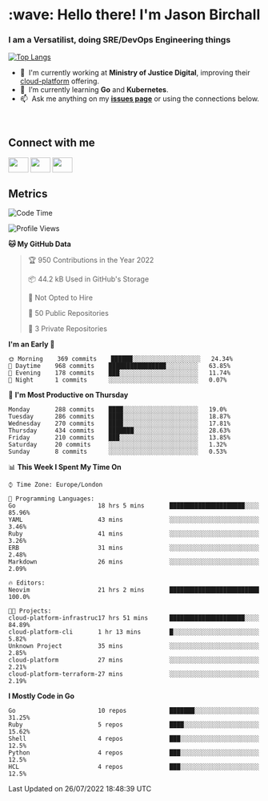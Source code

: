 <h1 align="left" id="jason-title">:wave: Hello there! I'm Jason Birchall</h1>
<h3 align="left">I am a Versatilist, doing SRE/DevOps Engineering things</h3>

[![Top Langs](https://github-readme-stats.vercel.app/api?username=jasonBirchall&show_icons=true&count_private=true&include_all_commits=true&theme=gruvbox)](https://github.com/anuraghazra/github-readme-stats)

- :office: &nbsp;I'm currently working at **Ministry of Justice Digital**, improving their [cloud-platform](https://github.com/ministryofjustice/cloud-platform) offering.
- :seedling: &nbsp;I’m currently learning **Go** and **Kubernetes**.
- :mailbox: &nbsp;Ask me anything on my **[issues page]** or using the connections below.


<br>

<h2>Connect with me</h2>
<p>
<a href="https://twitter.com/jsonBirchall" target="blank"><img align="center" src="https://cdn.jsdelivr.net/npm/simple-icons@3.0.1/icons/twitter.svg" alt="" height="30" width="40" /></a>
<a href="https://keybase.io/json0" target="blank"><img align="center" src="https://cdn.jsdelivr.net/npm/simple-icons@3.0.1/icons/keybase.svg" alt="" height="30" width="40" /></a>
<a href="https://www.reddit.com/user/kakorate" target="blank"><img align="center" src="https://cdn.jsdelivr.net/npm/simple-icons@3.0.1/icons/reddit.svg" alt="" height="30" width="40" /></a>
</p>

<h2>Metrics</h2>

<!--START_SECTION:waka-->
![Code Time](http://img.shields.io/badge/Code%20Time-0%20secs-blue)

![Profile Views](http://img.shields.io/badge/Profile%20Views-3-blue)

**🐱 My GitHub Data** 

> 🏆 950 Contributions in the Year 2022
 > 
> 📦 44.2 kB Used in GitHub's Storage 
 > 
> 🚫 Not Opted to Hire
 > 
> 📜 50 Public Repositories 
 > 
> 🔑 3 Private Repositories  
 > 
**I'm an Early 🐤** 

```text
🌞 Morning    369 commits    ██████░░░░░░░░░░░░░░░░░░░   24.34% 
🌆 Daytime    968 commits    ████████████████░░░░░░░░░   63.85% 
🌃 Evening    178 commits    ███░░░░░░░░░░░░░░░░░░░░░░   11.74% 
🌙 Night      1 commits      ░░░░░░░░░░░░░░░░░░░░░░░░░   0.07%

```
📅 **I'm Most Productive on Thursday** 

```text
Monday       288 commits    ████░░░░░░░░░░░░░░░░░░░░░   19.0% 
Tuesday      286 commits    ████░░░░░░░░░░░░░░░░░░░░░   18.87% 
Wednesday    270 commits    ████░░░░░░░░░░░░░░░░░░░░░   17.81% 
Thursday     434 commits    ███████░░░░░░░░░░░░░░░░░░   28.63% 
Friday       210 commits    ███░░░░░░░░░░░░░░░░░░░░░░   13.85% 
Saturday     20 commits     ░░░░░░░░░░░░░░░░░░░░░░░░░   1.32% 
Sunday       8 commits      ░░░░░░░░░░░░░░░░░░░░░░░░░   0.53%

```


📊 **This Week I Spent My Time On** 

```text
⌚︎ Time Zone: Europe/London

💬 Programming Languages: 
Go                       18 hrs 5 mins       █████████████████████░░░░   85.96% 
YAML                     43 mins             ░░░░░░░░░░░░░░░░░░░░░░░░░   3.46% 
Ruby                     41 mins             ░░░░░░░░░░░░░░░░░░░░░░░░░   3.26% 
ERB                      31 mins             ░░░░░░░░░░░░░░░░░░░░░░░░░   2.48% 
Markdown                 26 mins             ░░░░░░░░░░░░░░░░░░░░░░░░░   2.09%

🔥 Editors: 
Neovim                   21 hrs 2 mins       █████████████████████████   100.0%

🐱‍💻 Projects: 
cloud-platform-infrastruc17 hrs 51 mins      █████████████████████░░░░   84.89% 
cloud-platform-cli       1 hr 13 mins        █░░░░░░░░░░░░░░░░░░░░░░░░   5.82% 
Unknown Project          35 mins             ░░░░░░░░░░░░░░░░░░░░░░░░░   2.85% 
cloud-platform           27 mins             ░░░░░░░░░░░░░░░░░░░░░░░░░   2.21% 
cloud-platform-terraform-27 mins             ░░░░░░░░░░░░░░░░░░░░░░░░░   2.19%

```

**I Mostly Code in Go** 

```text
Go                       10 repos            ███████░░░░░░░░░░░░░░░░░░   31.25% 
Ruby                     5 repos             ████░░░░░░░░░░░░░░░░░░░░░   15.62% 
Shell                    4 repos             ███░░░░░░░░░░░░░░░░░░░░░░   12.5% 
Python                   4 repos             ███░░░░░░░░░░░░░░░░░░░░░░   12.5% 
HCL                      4 repos             ███░░░░░░░░░░░░░░░░░░░░░░   12.5%

```



 Last Updated on 26/07/2022 18:48:39 UTC
<!--END_SECTION:waka-->

<!-- links -->

[issues page]: https://github.com/jasonBirchall/jasonBirchall/issues "jasonBirchall/issues"
